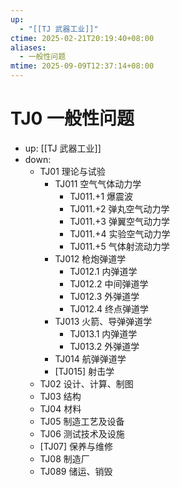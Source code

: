 ```yaml
---
up:
  - "[[TJ 武器工业]]"
ctime: 2025-02-21T20:19:40+08:00
aliases:
  - 一般性问题
mtime: 2025-09-09T12:37:14+08:00
---
```


# TJ0 一般性问题

- up: [[TJ 武器工业]]
- down:	
	- TJ01 理论与试验
		- TJ011 空气气体动力学
			- TJ011.+1 爆震波
			- TJ011.+2 弹丸空气动力学
			- TJ011.+3 弹翼空气动力学
			- TJ011.+4 实验空气动力学
			- TJ011.+5 气体射流动力学
		- TJ012 枪炮弹道学
			- TJ012.1 内弹道学
			- TJ012.2 中间弹道学
			- TJ012.3 外弹道学
			- TJ012.4 终点弹道学
		- TJ013 火箭、导弹弹道学
			- TJ013.1 内弹道学
			- TJ013.2 外弹道学
		- TJ014 航弹弹道学
		- [TJ015] 射击学
	- TJ02 设计、计算、制图
	- TJ03 结构
	- TJ04 材料
	- TJ05 制造工艺及设备
	- TJ06 测试技术及设施
	- [TJ07] 保养与维修
	- TJ08 制造厂
	- TJ089 储运、销毁
